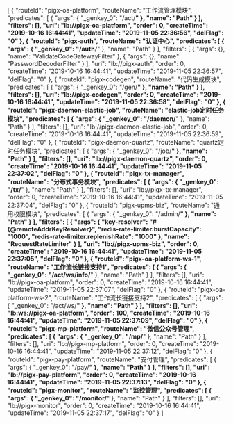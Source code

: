 [
  {
    "routeId": "pigx-oa-platform",
    "routeName": "工作流管理模块",
    "predicates": [
      {
        "args": {
          "_genkey_0": "/act/**"
        },
        "name": "Path"
      }
    ],
    "filters": [],
    "uri": "lb://pigx-oa-platform",
    "order": 0,
    "createTime": "2019-10-16 16:44:41",
    "updateTime": "2019-11-05 22:36:56",
    "delFlag": "0"
  },
  {
    "routeId": "pigx-auth",
    "routeName": "认证中心",
    "predicates": [
      {
        "args": {
          "_genkey_0": "/auth/**"
        },
        "name": "Path"
      }
    ],
    "filters": [
      {
        "args": {},
        "name": "ValidateCodeGatewayFilter"
      },
      {
        "args": {},
        "name": "PasswordDecoderFilter"
      }
    ],
    "uri": "lb://pigx-auth",
    "order": 0,
    "createTime": "2019-10-16 16:44:41",
    "updateTime": "2019-11-05 22:36:57",
    "delFlag": "0"
  },
  {
    "routeId": "pigx-codegen",
    "routeName": "代码生成模块",
    "predicates": [
      {
        "args": {
          "_genkey_0": "/gen/**"
        },
        "name": "Path"
      }
    ],
    "filters": [],
    "uri": "lb://pigx-codegen",
    "order": 0,
    "createTime": "2019-10-16 16:44:41",
    "updateTime": "2019-11-05 22:36:58",
    "delFlag": "0"
  },
  {
    "routeId": "pigx-daemon-elastic-job",
    "routeName": "elastic-job定时任务模块",
    "predicates": [
      {
        "args": {
          "_genkey_0": "/daemon/**"
        },
        "name": "Path"
      }
    ],
    "filters": [],
    "uri": "lb://pigx-daemon-elastic-job",
    "order": 0,
    "createTime": "2019-10-16 16:44:41",
    "updateTime": "2019-11-05 22:36:59",
    "delFlag": "0"
  },
  {
    "routeId": "pigx-daemon-quartz",
    "routeName": "quartz定时任务模块",
    "predicates": [
      {
        "args": {
          "_genkey_0": "/job/**"
        },
        "name": "Path"
      }
    ],
    "filters": [],
    "uri": "lb://pigx-daemon-quartz",
    "order": 0,
    "createTime": "2019-10-16 16:44:41",
    "updateTime": "2019-11-05 22:37:02",
    "delFlag": "0"
  },
  {
    "routeId": "pigx-tx-manager",
    "routeName": "分布式事务模块",
    "predicates": [
      {
        "args": {
          "_genkey_0": "/tx/**"
        },
        "name": "Path"
      }
    ],
    "filters": [],
    "uri": "lb://pigx-tx-manager",
    "order": 0,
    "createTime": "2019-10-16 16:44:41",
    "updateTime": "2019-11-05 22:37:04",
    "delFlag": "0"
  },
  {
    "routeId": "pigx-upms-biz",
    "routeName": "通用权限模块",
    "predicates": [
      {
        "args": {
          "_genkey_0": "/admin/**"
        },
        "name": "Path"
      }
    ],
    "filters": [
      {
        "args": {
          "key-resolver": "#{@remoteAddrKeyResolver}",
          "redis-rate-limiter.burstCapacity": "1000",
          "redis-rate-limiter.replenishRate": "1000"
        },
        "name": "RequestRateLimiter"
      }
    ],
    "uri": "lb://pigx-upms-biz",
    "order": 0,
    "createTime": "2019-10-16 16:44:41",
    "updateTime": "2019-11-05 22:37:05",
    "delFlag": "0"
  },
  {
    "routeId": "pigx-oa-platform-ws-1",
    "routeName": "工作流长链接支持1",
    "predicates": [
      {
        "args": {
          "_genkey_0": "/act/ws/info/**"
        },
        "name": "Path"
      }
    ],
    "filters": [],
    "uri": "lb://pigx-oa-platform",
    "order": 0,
    "createTime": "2019-10-16 16:44:41",
    "updateTime": "2019-11-05 22:37:07",
    "delFlag": "0"
  },
  {
    "routeId": "pigx-oa-platform-ws-2",
    "routeName": "工作流长链接支持2",
    "predicates": [
      {
        "args": {
          "_genkey_0": "/act/ws/**"
        },
        "name": "Path"
      }
    ],
    "filters": [],
    "uri": "lb:ws://pigx-oa-platform",
    "order": 100,
    "createTime": "2019-10-16 16:44:41",
    "updateTime": "2019-11-05 22:37:09",
    "delFlag": "0"
  },
  {
    "routeId": "pigx-mp-platform",
    "routeName": "微信公众号管理",
    "predicates": [
      {
        "args": {
          "_genkey_0": "/mp/**"
        },
        "name": "Path"
      }
    ],
    "filters": [],
    "uri": "lb://pigx-mp-platform",
    "order": 0,
    "createTime": "2019-10-16 16:44:41",
    "updateTime": "2019-11-05 22:37:12",
    "delFlag": "0"
  },
  {
    "routeId": "pigx-pay-platform",
    "routeName": "支付管理",
    "predicates": [
      {
        "args": {
          "_genkey_0": "/pay/**"
        },
        "name": "Path"
      }
    ],
    "filters": [],
    "uri": "lb://pigx-pay-platform",
    "order": 0,
    "createTime": "2019-10-16 16:44:41",
    "updateTime": "2019-11-05 22:37:13",
    "delFlag": "0"
  },
  {
    "routeId": "pigx-monitor",
    "routeName": "监控管理",
    "predicates": [
      {
        "args": {
          "_genkey_0": "/monitor/**"
        },
        "name": "Path"
      }
    ],
    "filters": [],
    "uri": "lb://pigx-monitor",
    "order": 0,
    "createTime": "2019-10-16 16:44:41",
    "updateTime": "2019-11-05 22:37:17",
    "delFlag": "0"
  }
]